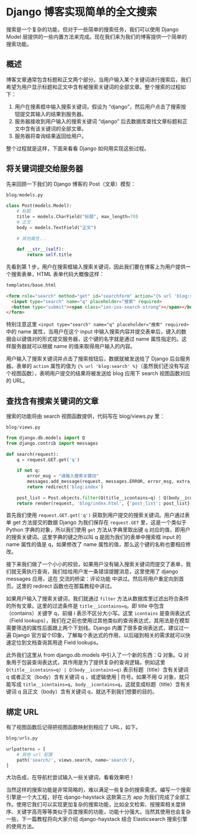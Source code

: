 # Django 博客实现简单的全文搜索

搜索是一个复杂的功能，但对于一些简单的搜索任务，我们可以使用 Django Model 层提供的一些内置方法来完成。现在我们来为我们的博客提供一个简单的搜索功能。

## 概述

博客文章通常包含标题和正文两个部分。当用户输入某个关键词进行搜索后，我们希望为用户显示标题和正文中含有被搜索关键词的全部文章。整个搜索的过程如下：

1. 用户在搜素框中输入搜索关键词，假设为 “django”，然后用户点击了搜索按钮提交其输入的结果到服务器。
2. 服务器接收到用户输入的搜索关键词 “django” 后去数据库查找文章标题和正文中含有该关键词的全部文章。
3. 服务器将查询结果返回给用户。

整个过程就是这样，下面来看看 Django 如何用实现这些过程。

## 将关键词提交给服务器

先来回顾一下我们的 Django 博客的 Post（文章）模型：

```python
blog/models.py
 
class Post(models.Model):
    # 标题
    title = models.CharField("标题", max_length=70)
    # 正文
    body = models.TextField("正文")
 
    # 其他属性...
 
    def __str__(self):
        return self.title
```

先看到第 1 步，用户在搜索框输入搜索关键词，因此我们要在博客上为用户提供一个搜索表单，HTML 表单代码大概像这样：

```html
templates/base.html
 
<form role="search" method="get" id="searchform" action="{% url 'blog:search' %}">
  <input type="search" name="q" placeholder="搜索" required>
  <button type="submit"><span class="ion-ios-search-strong"></span></button>
</form>
```

特别注意这里 `<input type="search" name="q" placeholder="搜索" required>` 中的 name 属性，当用户在这个 input 中输入搜索内容并提交表单后，键入的数据会以键值对的形式提交服务器，这个键的名字就是通过 name 属性指定的。这样服务器就可以根据 name 的值来取得用户输入的内容。

用户输入了搜索关键词并点击了搜索按钮后，数据就被发送给了 Django 后台服务器。表单的 `action` 属性的值为 `{% url 'blog:search' %}`（虽然我们还没有写这个视图函数），表明用户提交的结果将被发送给 blog 应用下 search 视图函数对应的 URL。

## 查找含有搜索关键词的文章

搜索的功能将由 search 视图函数提供，代码写在 blog/views.py 里：

```python
blog/views.py

from django.db.models import Q 
from django.contrib import messages
 
def search(request):
    q = request.GET.get('q')
 
    if not q:
        error_msg = "请输入搜索关键词"
        messages.add_message(request, messages.ERROR, error_msg, extra_tags='danger')
        return redirect('blog:index')
 
    post_list = Post.objects.filter(Q(title__icontains=q) | Q(body__icontains=q))
    return render(request, 'blog/index.html', {'post_list': post_list})
```

首先我们使用 `request.GET.get('q')` 获取到用户提交的搜索关键词。用户通过表单 get 方法提交的数据 Django 为我们保存在 `request.GET` 里，这是一个类似于 Python 字典的对象，所以我们使用 `get` 方法从字典里取出键 q 对应的值，即用户的搜索关键词。这里字典的键之所以叫 q 是因为我们的表单中搜索框 input 的 name 属性的值是 q，如果修改了 name 属性的值，那么这个键的名称也要相应修改。

接下来我们做了一个小小的校验，如果用户没有输入搜索关键词而提交了表单，我们就无需执行查询，我们给给用户发一条错误提醒消息，这里使用了 django messages 应用，这在 交流的桥梁：评论功能 中讲过。然后将用户重定向到首页。这里的 redirect 函数也在那篇教程中讲过。

如果用户输入了搜索关键词，我们就通过 `filter` 方法从数据库里过滤出符合条件的所有文章。这里的过滤条件是 `title__icontains=q`，即 title 中包含（contains）关键字 q，前缀 i 表示不区分大小写。这里 `icontains` 是查询表达式（Field lookups），我们在之前也使用过其他类似的查询表达式，其用法是在模型需要筛选的属性后面跟上两个下划线。Django 内置了很多查询表达式，建议过一遍 Django 官方留个印象，了解每个表达式的作用，以后碰到相关的需求就可以快速定位到文档查询其用途 Field lookups。

此外我们这里从 from django.db.models 中引入了一个新的东西：Q 对象。Q 对象用于包装查询表达式，其作用是为了提供复杂的查询逻辑。例如这里 `Q(title__icontains=q) | Q(body__icontains=q)` 表示标题（title）含有关键词 q 或者正文（body）含有关键词 q ，或逻辑使用 | 符号。如果不用 Q 对象，就只能写成 `title__icontains=q, body__icontains=q`，这就变成标题（title）含有关键词 q 且正文（body）含有关键词 q，就达不到我们想要的目的。

## 绑定 URL

有了视图函数后记得把视图函数映射到相应了 URL，如下。

```python
blog/urls.py
 
urlpatterns = [
    # 其他 url 配置
    path('search/', views.search, name='search'),
]
```

大功告成，在导航栏尝试输入一些关键词，看看效果吧！

当然这样的搜索功能是非常简略的，难以满足一些复杂的搜索需求。编写一个搜索引擎是一个大工程，好在 django-haystack 这款第三方 app 为我们完成了全部工作。使用它我们可以实现更加复杂的搜索功能，比如全文检索、按搜索相关度排序、关键字高亮等等类似于百度搜索的功能，功能十分强大。当然其使用也会复杂一些，下一篇教程将向大家介绍 django-haystack 结合 Elasticsearch 搜索引擎的使用方法。